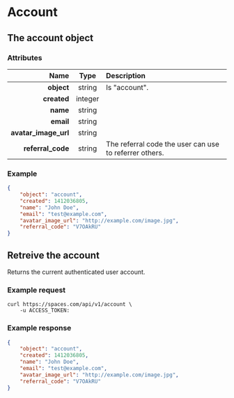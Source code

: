 Account
========

The account object
-------------------

### Attributes

Name | Type | Description
--:|:-:|:--
**object** | string | Is "account".
**created** | integer |
**name** | string |
**email** | string |
**avatar_image_url** | string |
**referral_code** | string | The referral code the user can use to referrer others.


### Example

```json
{
	"object": "account",
	"created": 1412036805,
	"name": "John Doe",
	"email": "test@example.com",
	"avatar_image_url": "http://example.com/image.jpg",
	"referral_code": "V7OAkRU"
}
```

Retreive the account
------------------
Returns the current authenticated user account.

### Example request

	curl https://spaces.com/api/v1/account \
		-u ACCESS_TOKEN:

### Example response

```json
{
	"object": "account",
	"created": 1412036805,
	"name": "John Doe",
	"email": "test@example.com",
	"avatar_image_url": "http://example.com/image.jpg",
	"referral_code": "V7OAkRU"
}
```